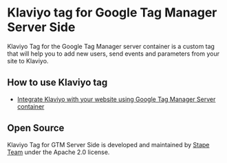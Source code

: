 # Klaviyo tag for Google Tag Manager Server Side

Klaviyo Tag for the Google Tag Manager server container is a custom tag that will help you to add new users, send events and parameters from your site to Klaviyo.


## How to use Klaviyo tag

- [Integrate Klaviyo with your website using Google Tag Manager Server container](https://stape.io/integrate-klaviyo-with-your-website-using-google-tag-manager-server-container/)


## Open Source

Klaviyo Tag for GTM Server Side is developed and maintained by [Stape Team](https://stape.io/) under the Apache 2.0 license.
